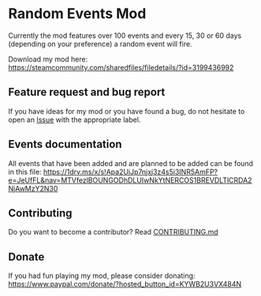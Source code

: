 # Random Events Mod
Currently the mod features over 100 events and every 15, 30 or 60 days (depending on your preference) a random event will fire.

Download my mod here: https://steamcommunity.com/sharedfiles/filedetails/?id=3199436992

## Feature request and bug report
If you have ideas for my mod or you have found a bug, do not hesitate to open an [Issue](https://github.com/klimPaskov/Random-Events-Mod/issues) with the appropriate label.

## Events documentation
All events that have been added and are planned to be added can be found in this file: https://1drv.ms/x/s!Apa2UiJp7njxj3z4s5i3INR5AmFP?e=JeUfFL&nav=MTVfezlBOUNGODhDLUIwNkYtNERCOS1BREVDLTlCRDA2NjAwMzY2N30

## Contributing
Do you want to become a contributor? Read [CONTRIBUTING.md](CONTRIBUTING.md)

## Donate
If you had fun playing my mod, please consider donating:
https://www.paypal.com/donate/?hosted_button_id=KYWB2U3VX484N

